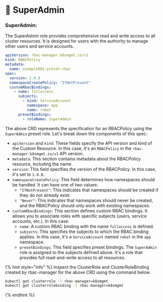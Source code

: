 # 👑 SuperAdmin

### **SuperAdmin:**

The SuperAdmin role provides comprehensive read and write access to all cluster resources. It is designed for users with the authority to manage other users and service accounts.&#x20;

```yaml
apiVersion: rbac-manager.k8smgmt.io/v1
kind: RBACPolicy
metadata:
  name: example002-preset-rbac
spec:
  version: 1.0.0
  namespaceCreatePolicy: "IfNotPresent"
  customRbacBindings:
    - name: fullaccess
      subjects:
        - kind: ServiceAccount
          namespace: app
          name: robot
      presetBindings:
        - roleName: SuperAdmin
```

The above CRD represents the specification for an RBACPolicy using the `SuperAdmin` preset role. Let's break down the components of this spec:

* `apiVersion` and `kind`: These fields specify the API version and kind of the Custom Resource. In this case, it's an `RBACPolicy` in the `rbac-manager.k8smgmt.io/v1` API version.
* `metadata`: This section contains metadata about the RBACPolicy resource, including the name.
* `version`: This field specifies the version of the RBACPolicy. In this case, it's set to `1.0.0`.
* `namespaceCreatePolicy`: This field determines how namespaces should be handled. It can have one of two values:
  * `"IfNotPresent"`: This indicates that namespaces should be created if they do not already exist.
  * `"Never"`: This indicates that namespaces should never be created, and the RBACPolicy should only work with existing namespaces.
* `customRbacBindings`: This section defines custom RBAC bindings. It allows you to associate roles with specific subjects (users, service accounts, etc.). In this case:
  * `name`: A custom RBAC binding with the name `fullaccess` is defined.
  * `subjects`: This specifies the subjects to which the RBAC binding applies. In this case, it's a `ServiceAccount` named `robot` in the `app` namespace.
  * `presetBindings`: This field specifies preset bindings. The `SuperAdmin` role is assigned to the subjects defined above. It's a role that provides full read-and-write access to all resources.

{% hint style="info" %}
Inspect the ClusterRole and ClusterRoleBinding created by rbac-manager for the above CRD using the command below.

```bash
kubectl get clusterrole -l rbac-manager=k8smgmt
kubectl get clusterrolebinding -l rbac-manager=k8smgmt
```
{% endhint %}
